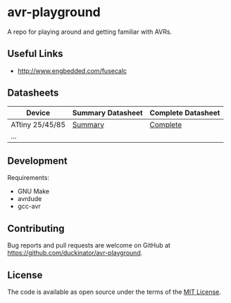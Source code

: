 # avr-playground

A repo for playing around and getting familiar with AVRs.

## Useful Links

* http://www.engbedded.com/fusecalc

## Datasheets

| Device            | Summary Datasheet | Complete Datasheet |
|-------------------|-------------------|--------------------|
| ATtiny 25/45/85   | [Summary][1]      | [Complete][2]      |
| ...               |                   |                    |


[1]:  http://ww1.microchip.com/downloads/en/DeviceDoc/Atmel-2586-AVR-8-bit-Microcontroller-ATtiny25-ATtiny45-ATtiny85_Datasheet-Summary.pdf
[2]: http://ww1.microchip.com/downloads/en/DeviceDoc/Atmel-2586-AVR-8-bit-Microcontroller-ATtiny25-ATtiny45-ATtiny85_Datasheet.pdf

## Development

Requirements:

* GNU Make
* avrdude
* gcc-avr

## Contributing

Bug reports and pull requests are welcome on GitHub at
https://github.com/duckinator/avr-playground.

## License

The code is available as open source under the terms of the [MIT License](https://opensource.org/licenses/MIT).

